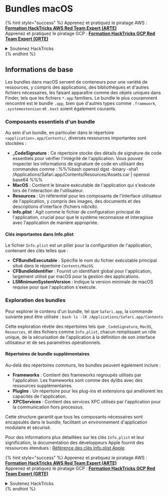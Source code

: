 # Bundles macOS

{% hint style="success" %}
Apprenez et pratiquez le piratage AWS :<img src="/.gitbook/assets/arte.png" alt="" data-size="line">[**Formation HackTricks AWS Red Team Expert (ARTE)**](https://training.hacktricks.xyz/courses/arte)<img src="/.gitbook/assets/arte.png" alt="" data-size="line">\
Apprenez et pratiquez le piratage GCP : <img src="/.gitbook/assets/grte.png" alt="" data-size="line">[**Formation HackTricks GCP Red Team Expert (GRTE)**<img src="/.gitbook/assets/grte.png" alt="" data-size="line">](https://training.hacktricks.xyz/courses/grte)

<details>

<summary>Soutenez HackTricks</summary>

* Consultez les [**plans d'abonnement**](https://github.com/sponsors/carlospolop) !
* **Rejoignez le** 💬 [**groupe Discord**](https://discord.gg/hRep4RUj7f) ou le [**groupe Telegram**](https://t.me/peass) ou **suivez-nous** sur **Twitter** 🐦 [**@hacktricks\_live**](https://twitter.com/hacktricks\_live)**.**
* **Partagez des astuces de piratage en soumettant des PR aux** [**HackTricks**](https://github.com/carlospolop/hacktricks) et [**HackTricks Cloud**](https://github.com/carlospolop/hacktricks-cloud) dépôts GitHub.

</details>
{% endhint %}

## Informations de base

Les bundles dans macOS servent de conteneurs pour une variété de ressources, y compris des applications, des bibliothèques et d'autres fichiers nécessaires, les faisant apparaître comme des objets uniques dans Finder, tels que les fichiers `*.app` familiers. Le bundle le plus couramment rencontré est le bundle `.app`, bien que d'autres types comme `.framework`, `.systemextension` et `.kext` soient également courants.

### Composants essentiels d'un bundle

Au sein d'un bundle, en particulier dans le répertoire `<application>.app/Contents/`, diverses ressources importantes sont stockées :

* **\_CodeSignature** : Ce répertoire stocke des détails de signature de code essentiels pour vérifier l'intégrité de l'application. Vous pouvez inspecter les informations de signature de code en utilisant des commandes comme : %%%bash openssl dgst -binary -sha1 /Applications/Safari.app/Contents/Resources/Assets.car | openssl base64 %%%
* **MacOS** : Contient le binaire exécutable de l'application qui s'exécute lors de l'interaction de l'utilisateur.
* **Resources** : Un référentiel pour les composants de l'interface utilisateur de l'application, y compris des images, des documents et des descriptions d'interface (fichiers nib/xib).
* **Info.plist** : Agit comme le fichier de configuration principal de l'application, crucial pour que le système reconnaisse et interagisse avec l'application de manière appropriée.

#### Clés importantes dans Info.plist

Le fichier `Info.plist` est un pilier pour la configuration de l'application, contenant des clés telles que :

* **CFBundleExecutable** : Spécifie le nom du fichier exécutable principal situé dans le répertoire `Contents/MacOS`.
* **CFBundleIdentifier** : Fournit un identifiant global pour l'application, largement utilisé par macOS pour la gestion des applications.
* **LSMinimumSystemVersion** : Indique la version minimale de macOS requise pour que l'application s'exécute.

### Exploration des bundles

Pour explorer le contenu d'un bundle, tel que `Safari.app`, la commande suivante peut être utilisée : `bash ls -lR /Applications/Safari.app/Contents`

Cette exploration révèle des répertoires tels que `_CodeSignature`, `MacOS`, `Resources`, et des fichiers comme `Info.plist`, chacun remplissant un rôle unique, de la sécurisation de l'application à la définition de son interface utilisateur et de ses paramètres opérationnels.

#### Répertoires de bundle supplémentaires

Au-delà des répertoires communs, les bundles peuvent également inclure :

* **Frameworks** : Contient des frameworks regroupés utilisés par l'application. Les frameworks sont comme des dylibs avec des ressources supplémentaires.
* **PlugIns** : Un répertoire pour les plug-ins et extensions qui améliorent les capacités de l'application.
* **XPCServices** : Contient des services XPC utilisés par l'application pour la communication hors processus.

Cette structure garantit que tous les composants nécessaires sont encapsulés dans le bundle, facilitant un environnement d'application modulaire et sécurisé.

Pour des informations plus détaillées sur les clés `Info.plist` et leur signification, la documentation des développeurs Apple fournit des ressources étendues : [Référence des clés Info.plist Apple](https://developer.apple.com/library/archive/documentation/General/Reference/InfoPlistKeyReference/Introduction/Introduction.html).

{% hint style="success" %}
Apprenez et pratiquez le piratage AWS :<img src="/.gitbook/assets/arte.png" alt="" data-size="line">[**Formation HackTricks AWS Red Team Expert (ARTE)**](https://training.hacktricks.xyz/courses/arte)<img src="/.gitbook/assets/arte.png" alt="" data-size="line">\
Apprenez et pratiquez le piratage GCP : <img src="/.gitbook/assets/grte.png" alt="" data-size="line">[**Formation HackTricks GCP Red Team Expert (GRTE)**<img src="/.gitbook/assets/grte.png" alt="" data-size="line">](https://training.hacktricks.xyz/courses/grte)

<details>

<summary>Soutenez HackTricks</summary>

* Consultez les [**plans d'abonnement**](https://github.com/sponsors/carlospolop) !
* **Rejoignez le** 💬 [**groupe Discord**](https://discord.gg/hRep4RUj7f) ou le [**groupe Telegram**](https://t.me/peass) ou **suivez-nous** sur **Twitter** 🐦 [**@hacktricks\_live**](https://twitter.com/hacktricks\_live)**.**
* **Partagez des astuces de piratage en soumettant des PR aux** [**HackTricks**](https://github.com/carlospolop/hacktricks) et [**HackTricks Cloud**](https://github.com/carlospolop/hacktricks-cloud) dépôts GitHub.

</details>
{% endhint %}
